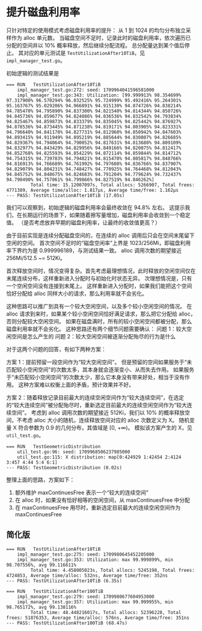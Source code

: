# 提升磁盘利用率

只针对特定的使用模式考虑磁盘利用率的提升：
从 1 到 1024 的均匀分布独立采样作为 alloc 单元数。
当磁盘空间不足时，记录此时的磁盘利用率，依次遍历已分配的空间并以 10% 概率释放，然后继续分配流程。
总分配量达到某个值后停止。
其对应的单元测试是 `TestUtilizationAfter10TiB`，见 `impl_manager_test.go`。

初始逻辑的测试结果是

```
=== RUN   TestUtilizationAfter10TiB
    impl_manager_test.go:272: seed: 1709964041596581000
    impl_manager_test.go:343: Utilization: [99.999913% 98.354699% 97.317900% 96.570294% 96.032525% 95.724999% 95.492416% 95.264301% 95.163767% 95.029206% 94.966891% 94.915130% 94.874726% 94.838214% 94.785470% 94.795890% 94.837300% 94.821540% 94.814344% 94.850726% 94.845736% 94.859677% 94.824886% 94.836536% 94.832542% 94.793834% 94.825467% 94.859873% 94.833379% 94.835045% 94.825442% 94.876927% 94.878536% 94.873445% 94.871238% 94.819171% 94.803905% 94.823331% 94.796640% 94.841178% 94.827731% 94.812960% 94.850942% 94.847603% 94.893415% 94.911949% 94.895219% 94.885644% 94.830807% 94.826685% 94.829367% 94.794064% 94.790052% 94.817631% 94.813680% 94.809109% 94.832977% 94.843429% 94.829956% 94.849166% 94.820075% 94.812417% 94.852768% 94.825593% 94.854229% 94.872114% 94.859844% 94.814712% 94.754315% 94.739783% 94.794821% 94.815470% 94.805817% 94.848766% 94.816913% 94.766689% 94.761992% 94.797608% 94.836766% 94.837907% 94.829079% 94.804231% 94.748427% 94.770925% 94.764468% 94.812043% 94.845752% 94.848675% 94.824683% 94.791204% 94.779624% 94.732437% 94.790490% 94.757061% 94.799866% 94.827519% 94.846262%]
         Total time: 15.12007097s, Total allocs: 5266907, Total frees: 4771389, Average time/alloc: 1.817µs, Average time/free: 1.162µs
--- PASS: TestUtilizationAfter10TiB (17.05s)
```

我们可以观察到，初始逻辑的磁盘利用率会最终收敛在 94.8% 左右。
这提示我们，在长期运行的场景下，如果随着擦写量增加，磁盘利用率会收敛到一个稳定值。
（是否考虑放弃早期的磁盘利用率，让最终的收敛值更高？）

由于目前实现是连续分配磁盘空间的，在连续的 alloc 调用后只会在空间末尾留下空闲的空间。
首次空间不足时的“磁盘空闲率”上界是 1023/256Mi，即磁盘利用率下界约为是 0.999996189，与测试结果一致。
alloc 调用次数的期望接近 256Mi/512.5 ~= 512Ki。

首次释放空间时，情况变得复杂。首先考虑最理想情况，此时释放的空闲空间仅在末尾连续分布，这样重新进入分配时与初始化时状态无异。
次理想情况是，只有一个空闲空间没有连接到末尾上。
这样重新进入分配时，如果我们能把这个空间恰好分配给 alloc 同样大小的请求，那么利用率就不会劣化。

这种思路可以推广到具有一个较大空闲空间，以及多个较小空闲空间的情况。
在 alloc 请求到来时，如果某个较小空闲空间恰好满足请求，那么把它分配给 alloc，否则分配较大空闲空间。
如果在磁盘满时，所有的较小空闲空间都被分配，那么磁盘利用率就不会劣化。
这种思路还有两个细节问题需要确认：
问题 1：较大空闲空间是怎么产生的
问题 2：较大空闲空间被逐渐分配殆尽的行为是什么

对于这两个问题的回答，有如下两种方案：

方案 1：提前预留一段空间作为“较大空闲空间”。
但是预留的空间如果服务于“未匹配较小空闲空间”的次数太多，其本身就会逐渐变小、从而失去作用。
如果服务于“未匹配较小空闲空间”的次数太少，那么它本身没有带来好处，相当于没有作用。
这种方案难以权衡上面的矛盾，预计效果并不好。

方案 2：随着释放记录目前最大的连续空闲空间作为“较大连续空间”，在选定的“较大连续空间”被分配殆尽时，重新选定目前最大的连续空闲空间作为“较大连续空间”。
考虑到 alloc 调用次数的期望接近 512Ki，我们以 10% 的概率释放空间，不考虑 alloc 大小的随机，连续释放空间对应的 alloc 次数定义为 X。
随机变量 X 符合参数为 0.9 的几何分布，其值域是 [0, +∞)。
模拟该方案产生的 X，见 `util_test.go`。

```
=== RUN   TestGeometricDistribution
    util_test.go:96: seed: 1709968506237985000
    util_test.go:115: X distribution: map[0:424929 1:42454 2:4124 3:457 4:44 5:4 6:1]
--- PASS: TestGeometricDistribution (0.02s)
```

整理上面的思路，方案如下：

1. 额外维护 maxContinuesFree 表示一个“较大的连续空间”
2. 在 alloc 时，如果没有恰好相等的空闲空间，从 maxContinuesFree 中分配
3. 在 maxContinuesFree 用尽时，重新选定目前最大的连续空闲空间作为 maxContinuesFree

## 简化版

```
=== RUN   TestUtilizationAfter10TiB
    impl_manager_test.go:275: seed: 1709980645452205000
    impl_manager_test.go:353: Utilization: max 99.999899%, min 98.707556%, avg 99.116611%
         Total time: 4.458005023s, Total allocs: 5245198, Total frees: 4724853, Average time/alloc: 532ns, Average time/free: 352ns
--- PASS: TestUtilizationAfter10TiB (6.35s)
```

```
=== RUN   TestUtilizationAfter100TiB
    impl_manager_test.go:279: seed: 1709980677604953000
    impl_manager_test.go:357: Utilization: max 99.999955%, min 98.765172%, avg 99.138116%
         Total time: 48.448216017s, Total allocs: 52396228, Total frees: 51876353, Average time/alloc: 576ns, Average time/free: 351ns
--- PASS: TestUtilizationAfter100TiB (68.47s)
```